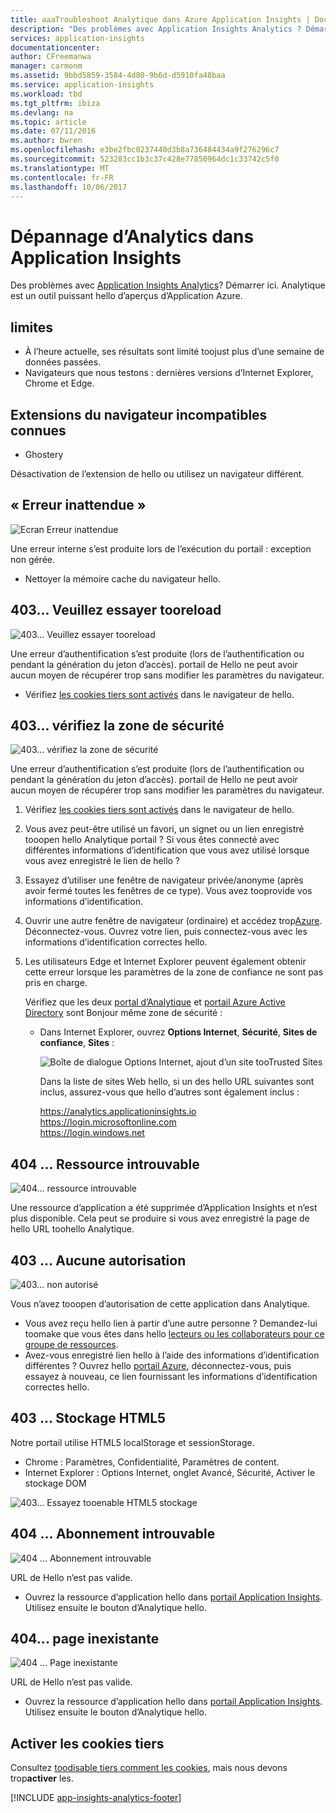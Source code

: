 ```yaml
---
title: aaaTroubleshoot Analytique dans Azure Application Insights | Documents Microsoft
description: "Des problèmes avec Application Insights Analytics ? Démarrer ici. "
services: application-insights
documentationcenter: 
author: CFreemanwa
manager: carmonm
ms.assetid: 9bbd5859-3584-4d80-9b6d-d5910fa48baa
ms.service: application-insights
ms.workload: tbd
ms.tgt_pltfrm: ibiza
ms.devlang: na
ms.topic: article
ms.date: 07/11/2016
ms.author: bwren
ms.openlocfilehash: e3be2fbc0237440d3b8a736484434a9f276296c7
ms.sourcegitcommit: 523283cc1b3c37c428e77850964dc1c33742c5f0
ms.translationtype: MT
ms.contentlocale: fr-FR
ms.lasthandoff: 10/06/2017
---
```

# <a name="troubleshoot-analytics-in-application-insights"></a>Dépannage d’Analytics dans Application Insights
Des problèmes avec [Application Insights Analytics](app-insights-analytics.md)? Démarrer ici. Analytique est un outil puissant hello d’aperçus d’Application Azure.

## <a name="limits"></a>limites
* À l’heure actuelle, ses résultats sont limité toojust plus d’une semaine de données passées.
* Navigateurs que nous testons : dernières versions d’Internet Explorer, Chrome et Edge.

## <a name="known-incompatible-browser-extensions"></a>Extensions du navigateur incompatibles connues
* Ghostery

Désactivation de l’extension de hello ou utilisez un navigateur différent.

## <a name="e-a"></a> « Erreur inattendue »
![Ecran Erreur inattendue](./media/app-insights-analytics-troubleshooting/010.png)

Une erreur interne s’est produite lors de l’exécution du portail : exception non gérée.

* Nettoyer la mémoire cache du navigateur hello. 

## <a name="e-b"></a>403... Veuillez essayer tooreload
![403... Veuillez essayer tooreload](./media/app-insights-analytics-troubleshooting/020.png)

Une erreur d’authentification s’est produite (lors de l’authentification ou pendant la génération du jeton d’accès). portail de Hello ne peut avoir aucun moyen de récupérer trop sans modifier les paramètres du navigateur.

* Vérifiez [les cookies tiers sont activés](#cookies) dans le navigateur de hello. 

## <a name="authentication"></a>403... vérifiez la zone de sécurité
![403... vérifiez la zone de sécurité](./media/app-insights-analytics-troubleshooting/030.png)

Une erreur d’authentification s’est produite (lors de l’authentification ou pendant la génération du jeton d’accès). portail de Hello ne peut avoir aucun moyen de récupérer trop sans modifier les paramètres du navigateur.

1. Vérifiez [les cookies tiers sont activés](#cookies) dans le navigateur de hello. 
2. Vous avez peut-être utilisé un favori, un signet ou un lien enregistré tooopen hello Analytique portail ? Si vous êtes connecté avec différentes informations d’identification que vous avez utilisé lorsque vous avez enregistré le lien de hello ?
3. Essayez d’utiliser une fenêtre de navigateur privée/anonyme (après avoir fermé toutes les fenêtres de ce type). Vous avez tooprovide vos informations d’identification. 
4. Ouvrir une autre fenêtre de navigateur (ordinaire) et accédez trop[Azure](https://portal.azure.com). Déconnectez-vous. Ouvrez votre lien, puis connectez-vous avec les informations d’identification correctes hello.
5. Les utilisateurs Edge et Internet Explorer peuvent également obtenir cette erreur lorsque les paramètres de la zone de confiance ne sont pas pris en charge.
   
    Vérifiez que les deux [portal d’Analytique](https://analytics.applicationinsights.io) et [portail Azure Active Directory](https://portal.azure.com) sont Bonjour même zone de sécurité :
   
   * Dans Internet Explorer, ouvrez **Options Internet**, **Sécurité**, **Sites de confiance**, **Sites** :
     
     ![Boîte de dialogue Options Internet, ajout d’un site tooTrusted Sites](./media/app-insights-analytics-troubleshooting/033.png)
     
     Dans la liste de sites Web hello, si un des hello URL suivantes sont inclus, assurez-vous que hello d’autres sont également inclus :
     
     https://analytics.applicationinsights.io<br/>
     https://login.microsoftonline.com<br/>
     https://login.windows.net

## <a name="e-d"></a>404 ... Ressource introuvable
![404... ressource introuvable](./media/app-insights-analytics-troubleshooting/040.png)

Une ressource d’application a été supprimée d’Application Insights et n’est plus disponible. Cela peut se produire si vous avez enregistré la page de hello URL toohello Analytique.

## <a name="e-e"></a>403 ... Aucune autorisation
![403... non autorisé](./media/app-insights-analytics-troubleshooting/050.png)

Vous n’avez tooopen d’autorisation de cette application dans Analytique.

* Vous avez reçu hello lien à partir d’une autre personne ? Demandez-lui toomake que vous êtes dans hello [lecteurs ou les collaborateurs pour ce groupe de ressources](app-insights-resources-roles-access-control.md).
* Avez-vous enregistré lien hello à l’aide des informations d’identification différentes ? Ouvrez hello [portail Azure](https://portal.azure.com), déconnectez-vous, puis essayez à nouveau, ce lien fournissant les informations d’identification correctes hello.

## <a name="html-storage"></a>403 ... Stockage HTML5
Notre portail utilise HTML5 localStorage et sessionStorage.

* Chrome : Paramètres, Confidentialité, Paramètres de content.
* Internet Explorer : Options Internet, onglet Avancé, Sécurité, Activer le stockage DOM

![403... Essayez tooenable HTML5 stockage](./media/app-insights-analytics-troubleshooting/060.png)

## <a name="e-g"></a>404 ... Abonnement introuvable
![404 ... Abonnement introuvable](./media/app-insights-analytics-troubleshooting/070.png)

URL de Hello n’est pas valide. 

* Ouvrez la ressource d’application hello dans [portail Application Insights](https://portal.azure.com). Utilisez ensuite le bouton d’Analytique hello.

## <a name="e-h"></a>404... page inexistante
![404 ... Page inexistante](./media/app-insights-analytics-troubleshooting/080.png)

URL de Hello n’est pas valide.

* Ouvrez la ressource d’application hello dans [portail Application Insights](https://portal.azure.com). Utilisez ensuite le bouton d’Analytique hello.

## <a name="cookies"></a>Activer les cookies tiers
  Consultez [toodisable tiers comment les cookies](http://www.digitalcitizen.life/how-disable-third-party-cookies-all-major-browsers), mais nous devons trop**activer** les.


[!INCLUDE [app-insights-analytics-footer](../../includes/app-insights-analytics-footer.md)]


